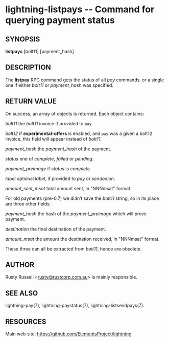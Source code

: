 lightning-listpays -- Command for querying payment status
=========================================================

SYNOPSIS
--------

**listpays** \[bolt11\] \[payment_hash\]

DESCRIPTION
-----------

The **listpay** RPC command gets the status of all *pay* commands, or a
single one if either *bolt11* or *payment_hash* was specified.

RETURN VALUE
------------

On success, an array of objects is returned. Each object contains:

 *bolt11*
the *bolt11* invoice if provided to `pay`.

 *bolt12*
if **experimental-offers** is enabled, and `pay` was a given a bolt12
invoice, this field will appear instead of *bolt11*.

 *payment_hash*
the *payment_hash* of the payment.

 *status*
one of *complete*, *failed* or *pending*.

 *payment\_preimage*
if *status* is *complete*.

 *label*
optional *label*, if provided to *pay* or *sendonion*.

 *amount\_sent\_msat*
total amount sent, in "NNNmsat" format.

For old payments (pre-0.7) we didn’t save the *bolt11* string, so in its
place are three other fields:

 *payment\_hash*
the hash of the *payment\_preimage* which will prove payment.

 *destination*
the final destination of the payment.

 *amount\_msat*
the amount the destination received, in "NNNmsat" format.

These three can all be extracted from *bolt11*, hence are obsolete.

AUTHOR
------

Rusty Russell <<rusty@rustcorp.com.au>> is mainly responsible.

SEE ALSO
--------

lightning-pay(7), lightning-paystatus(7), lightning-listsendpays(7).

RESOURCES
---------

Main web site: <https://github.com/ElementsProject/lightning>

